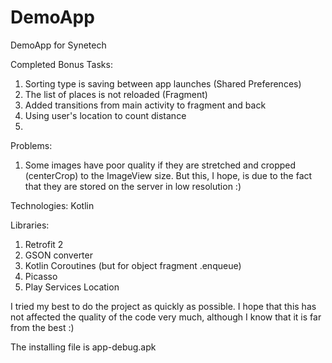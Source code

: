 # DemoApp
DemoApp for Synetech

Completed Bonus Tasks:
1) Sorting type is saving between app launches (Shared Preferences)
2) The list of places is not reloaded (Fragment)
3) Added transitions from main activity to fragment and back
4) Using user's location to count distance
5) 

Problems:
1) Some images have poor quality if they are stretched and cropped (centerCrop) to the ImageView size. But this, I hope, is due to the fact that they are stored on the server in low resolution :)

Technologies:
Kotlin

Libraries:
1) Retrofit 2
2) GSON converter
3) Kotlin Coroutines (but for object fragment .enqueue)
4) Picasso
5) Play Services Location

I tried my best to do the project as quickly as possible. I hope that this has not affected the quality of the code very much, although I know that it is far from the best :)

The installing file is app-debug.apk
